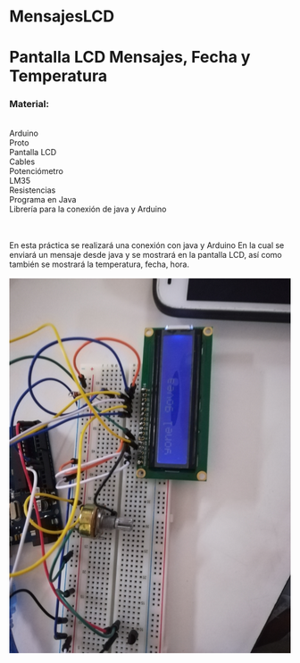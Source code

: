 # MensajesLCD
<h1>Pantalla LCD Mensajes, Fecha y Temperatura  </h1>
<h3>Material:</h3><br>
Arduino <br>
Proto<br>
Pantalla LCD<br>
Cables<br>
Potenciómetro <br>
LM35<br>
Resistencias <br>
Programa en Java <br>
Librería para la conexión de java y Arduino <br><br><br>

En esta práctica se realizará una conexión con java y Arduino 
En la cual se enviará un mensaje desde java y se mostrará en 
la pantalla LCD, así como también se mostrará la temperatura, 
fecha, hora. <br><br>
!["hora"](https://github.com/yonelgovea22/MensajesLCD/blob/master/hora.jpg)

